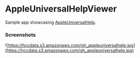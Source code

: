 # AppleUniversalHelpViewer

Sample app showcasing [AppleUniversalHelp](https://github.com/steventroughtonsmith/AppleUniversalHelp).

### Screenshots

![https://hccdata.s3.amazonaws.com/gh_appleuniversalhelp.jpg](https://hccdata.s3.amazonaws.com/gh_appleuniversalhelp.jpg)
